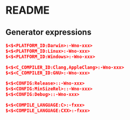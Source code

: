 # README

## Generator expressions

```cmake
$<$<PLATFORM_ID:Darwin>:-Wno-xxx>
$<$<PLATFORM_ID:Linux>:-Wno-xxx>
$<$<PLATFORM_ID:Windows>:-Wno-xxx>
```

```cmake
$<$<C_COMPILER_ID:Clang,AppleClang>:-Wno-xxx>
$<$<C_COMPILER_ID:GNU>:-Wno-xxx>
```

```cmake
$<$<CONFIG:Release>::-Wno-xxx>
$<$<CONFIG:MinSizeRel>::-Wno-xxx>
$<$<CONFIG:Debug>::-Wno-xxx>
```

```cmake
$<$<COMPILE_LANGUAGE:C>:-fxxx>
$<$<COMPILE_LANGUAGE:CXX>:-fxxx>
```
